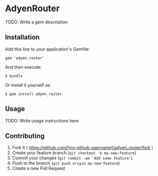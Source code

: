 # AdyenRouter

TODO: Write a gem description

## Installation

Add this line to your application's Gemfile:

    gem 'adyen_router'

And then execute:

    $ bundle

Or install it yourself as:

    $ gem install adyen_router

## Usage

TODO: Write usage instructions here

## Contributing

1. Fork it ( https://github.com/[my-github-username]/adyen_router/fork )
2. Create your feature branch (`git checkout -b my-new-feature`)
3. Commit your changes (`git commit -am 'Add some feature'`)
4. Push to the branch (`git push origin my-new-feature`)
5. Create a new Pull Request
